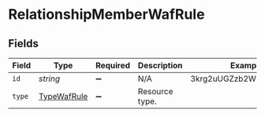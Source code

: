 # RelationshipMemberWafRule


## Fields

| Field                                             | Type                                              | Required                                          | Description                                       | Example                                           |
| ------------------------------------------------- | ------------------------------------------------- | ------------------------------------------------- | ------------------------------------------------- | ------------------------------------------------- |
| `id`                                              | *string*                                          | :heavy_minus_sign:                                | N/A                                               | 3krg2uUGZzb2W9Euo4moOR                            |
| `type`                                            | [TypeWafRule](../../models/shared/typewafrule.md) | :heavy_minus_sign:                                | Resource type.                                    |                                                   |